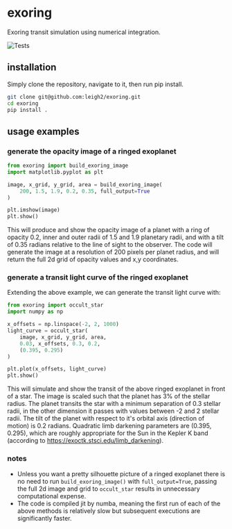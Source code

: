 # exoring
Exoring transit simulation using numerical integration.

![Tests](https://github.com/leigh2/exoring/actions/workflows/tests.yml/badge.svg)

## installation
Simply clone the repository, navigate to it, then run pip install.
```sh
git clone git@github.com:leigh2/exoring.git
cd exoring
pip install .
```

## usage examples
### generate the opacity image of a ringed exoplanet
```python
from exoring import build_exoring_image
import matplotlib.pyplot as plt

image, x_grid, y_grid, area = build_exoring_image(
    200, 1.5, 1.9, 0.2, 0.35, full_output=True
)

plt.imshow(image)
plt.show()
```
This will produce and show the opacity image of a planet with a ring of opacity 
0.2, inner and outer radii of 1.5 and 1.9 planetary radii, and with a tilt of 
0.35 radians relative to the line of sight to the observer. The code will 
generate the image at a resolution of 200 pixels per planet radius, and will 
return the full 2d grid of opacity values and x,y coordinates.

### generate a transit light curve of the ringed exoplanet
Extending the above example, we can generate the transit light curve with:
```python
from exoring import occult_star
import numpy as np

x_offsets = np.linspace(-2, 2, 1000)
light_curve = occult_star(
    image, x_grid, y_grid, area,
    0.03, x_offsets, 0.3, 0.2,
    (0.395, 0.295)
)

plt.plot(x_offsets, light_curve)
plt.show()
```
This will simulate and show the transit of the above ringed exoplanet in front 
of a star. The image is scaled such that the planet has 3% of the stellar 
radius. The planet transits the star with a minimum separation of 0.3 stellar 
radii, in the other dimension it passes with values between -2 and 2 stellar 
radii. The tilt of the planet with respect to it's orbital axis (direction of 
motion) is 0.2 radians. Quadratic limb darkening parameters are (0.395, 0.295), 
which are roughly appropriate for the Sun in the Kepler K band (according to 
https://exoctk.stsci.edu/limb_darkening).

### notes

* Unless you want a pretty silhouette picture of a ringed exoplanet 
there is no need to run `build_exoring_image()` with `full_output=True`, passing
the full 2d image and grid to `occult_star` results in unnecessary computational
expense.
* The code is compiled jit by numba, meaning the first run of each of the above
methods is relatively slow but subsequent executions are significantly faster.
